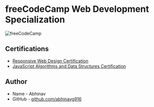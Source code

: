 # freeCodeCamp Web Development Specialization
![freeCodeCamp](https://upload.wikimedia.org/wikipedia/commons/3/39/FreeCodeCamp_logo.png)

## Certifications
- [Responsive Web Design Certification](https://github.com/abhinavg916/freeCodeCamp-web-development/tree/master/Responsive%20Web%20Design)
- [JavaScript Algorithms and Data Structures Certification](https://github.com/abhinavg916/freeCodeCamp-web-development/tree/master/Javascript%20Data%20Structures%20and%20Algorithms)

## Author
* Name - Abhinav
* GitHub - [github.com/abhinavg916](https://github.com/abhinavg916)
